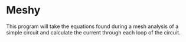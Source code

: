 # Meshy
This program will take the equations found during a mesh analysis of a simple circuit and calculate the current through each loop of the circuit.
